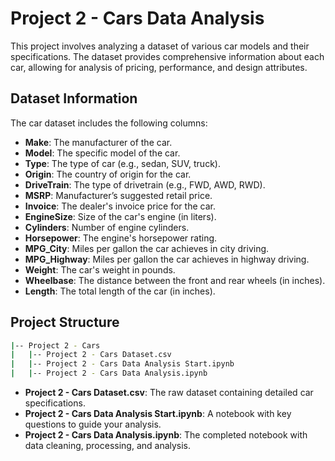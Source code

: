 # Project 2 - Cars Data Analysis

This project involves analyzing a dataset of various car models and their specifications. The dataset provides comprehensive information about each car, allowing for analysis of pricing, performance, and design attributes.

## Dataset Information

The car dataset includes the following columns:
- **Make**: The manufacturer of the car.
- **Model**: The specific model of the car.
- **Type**: The type of car (e.g., sedan, SUV, truck).
- **Origin**: The country of origin for the car.
- **DriveTrain**: The type of drivetrain (e.g., FWD, AWD, RWD).
- **MSRP**: Manufacturer’s suggested retail price.
- **Invoice**: The dealer's invoice price for the car.
- **EngineSize**: Size of the car's engine (in liters).
- **Cylinders**: Number of engine cylinders.
- **Horsepower**: The engine's horsepower rating.
- **MPG_City**: Miles per gallon the car achieves in city driving.
- **MPG_Highway**: Miles per gallon the car achieves in highway driving.
- **Weight**: The car's weight in pounds.
- **Wheelbase**: The distance between the front and rear wheels (in inches).
- **Length**: The total length of the car (in inches).

## Project Structure

```bash
|-- Project 2 - Cars
|   |-- Project 2 - Cars Dataset.csv
|   |-- Project 2 - Cars Data Analysis Start.ipynb
|   |-- Project 2 - Cars Data Analysis.ipynb
```

- **Project 2 - Cars Dataset.csv**: The raw dataset containing detailed car specifications.
- **Project 2 - Cars Data Analysis Start.ipynb**: A notebook with key questions to guide your analysis.
- **Project 2 - Cars Data Analysis.ipynb**: The completed notebook with data cleaning, processing, and analysis.
